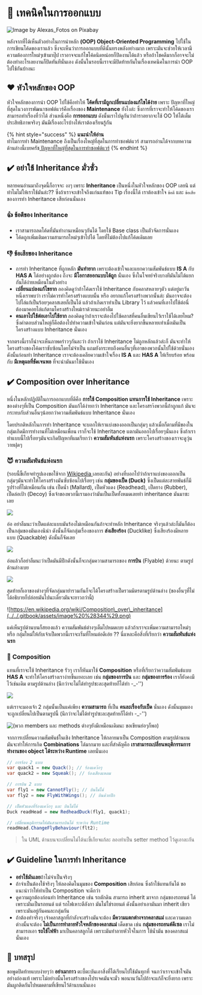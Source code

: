 # 🥰 เทคนิคในการออกแบบ

![Image by Alexas\_Fotos on Pixabay](../../.gitbook/assets/image%20%28253%29.png)

หลังจากที่ได้เห็นตัวอย่างในการนำหลัก **\(OOP\) Object-Oriented Programming** ไปใช้ในการเขียนโค้ดของเราแล้ว ซึ่งจะเห็นว่าการออกแบบที่ดีนั้นทรงพลังอย่างมาก เพราะมันจะช่วยให้เวลามีความต้องการใหม่ๆเข้ามาปุ๊ป เราอาจจะแก้ไขโค้ดนิดหน่อยก็ปิดงานได้แล้ว หรือถ้าโชคดีมากก็อาจจะไม่ต้องทำอะไรเลยงานก็ปิดทันทีนั่นเอง ดังนั้นในรอบนี้เราจะมีปิดท้ายกันในเรื่องเทคนิคในการนำ OOP ไปใช้กันบ้างนะ

## ❤️ หัวใจหลักของ OOP

หัวใจหลักของการนำ OOP ไปใช้คือทำให้ **โค้ดที่เรามีถูกเปลี่ยนแปลงแก้ไขได้ง่าย** เพราะ ปัญหาที่ใหญ่ที่สุดในวงการพัฒนาซอฟต์แวร์คือเรื่องของ **Maintenance** ยังไงล่ะ ซึ่งการที่เราจะทำให้โค้ดของเราสามารถทำเรื่องที่ว่าได้ ส่วนหนึ่งคือ **การออกแบบ** ดังนั้นเราไปดูกันว่าถ้าราอยากจะใช้ OO ให้ได้เต็มประสิทธิภาพจริงๆ มันมีเรื่องอะไรบ้างให้เราต้องเรียนรู้กัน

{% hint style="success" %}
**แนะนำให้อ่าน**  
ทำไมการทำ Maintenance ถึงเป็นเรื่องใหญ่ที่สุดในการทำซอฟต์แวร์ สามารถอ่านได้จากบทความด้านล่างนี้เบยครัช[ ปัญหาที่ใหญ่ที่สุดในการทำซอฟต์แวร์](https://saladpuk.gitbook.io/learn/v/tips/why-software-fail)
{% endhint %}

## ✔️ อย่าใช้ Inheritance มั่วซั่ว

หลายคนอ่านมาถึงจุดนี้ก็อาจจะ งงๆ เพราะ **Inheritance** เป็นหนึ่งในหัวใจหลักของ OOP เลยนิ แต่ทำไมไม่ให้เราใช้มันล่ะ?? ซึ่งถ้าเราจะเข้าใจถึงแก่นแท้ของ Tip เรื่องนี้ได้ เราต้องเข้าใจ `ข้อดี` และ `ข้อเสีย` ของการทำ Inheritance เสียก่อนนั่นเอง

### 👍 ข้อดีของ Inheritance

* เราสามารถลดโค้ดที่มันทำงานเหมือนๆกันได้ โดยใช้ Base class เป็นตัวจัดการนั่นเอง
* โค้ดถูกเพิ่มเติมความสามารถใหม่ๆเข้าไปได้ โดยที่ไม่ต้องไปแก้โค้ดเดิมเลย

### 👎 ข้อเสียของ Inheritance

* การทำ Inheritance ที่ถูกหลัก **มันทำยาก** เพราะต้องเข้าใจและแยกความสัมพันธ์แบบ **IS A** กับ **HAS A** ได้อย่างถูกต้อง ถึงจะ **มีโอกาสออกแบบได้ถูก** นั่นเอง ซึ่งในโจทย์จริงบางทีมันไม่ได้แยกกันได้ง่ายเหมือนในตัวอย่าง
* **เปลี่ยนแปลงแก้ไขยาก** ลองคิดดูว่าถ้าโค้ดเราใช้ Inheritance กับคลาสหลายๆตัว แต่อยู่มาวันหนึ่งเราพบว่า เราไม่ควรทำโครงสร้างแบบนั้น หรือ อยากแก้โครงสร้างพวกนั้นล่ะ มันอาจจะต้องไปไล่แก้เป็นร้อยๆคลาสเลยก็เป็นได้ แล้วถ้าเกิดเราทำเป็น Library ไว้ แล้วคนที่เอาไปใช้ต่อนี่ต้องมาคอยไล่แก้ตามโครงสร้างใหม่เราด้วยนะอย่าลืม
* **คนเอาไปใช้ต่อเอาไปใช้ยาก** ลองคิดดูว่าถ้าเราจะต้องไปใช้คลาสที่คนอื่นเขียนไว้เราใช้ได้เลยไหม? ซึ่งคำตอบส่วนใหญ่ก็คือต้องไปทำความเข้าใจมันก่อน แต่มันจะยิ่งยากขึ้นหลายเท่าเมื่อมันเป็นโครงสร้างแบบ Inheritance นั่นเอง

จากตรงนี้เราก็น่าจะเห็นภาพคร่าวๆกันละว่า ถ้าเราใช้ Inheritance ไม่ถูกหลักแล้วล่ะก็ มันจะทำให้โครงสร้างของโค้ดเราซับซ้อนโดยไม่จำเป็น แถมยังกระทบถึงคนอื่นๆที่เอาของพวกนั้นไปใช้ด้วยนั่นเอง ดังนั้นก่อนทำ Inheritance เราจะต้องเคลียความเข้าใจเรื่อง **IS A** และ **HAS A** ให้เรียบร้อย พร้อมกับ **มีเหตุผลที่ชัดเจนพอ** ที่จะนำมันมาใช้นั่นเอง

## ✔️ Composition over Inheritance

หนึ่งในหลักปฎิบัติในการออกแบบที่ดีคือ **การใช้ Composition แทนการใช้ Inheritance** เพราะของต่างๆที่เป็น Composition มันแก้ได้ง่ายกว่า Inheritance และโครงสรา้งพวกนี้ถ้าถูกแก้ มันจะกระทบกับส่วนอื่นๆน้อยกว่าความสัมพันธ์แบบ Inheritance นั่นเอง

โดยปรกติหลักในการทำ Inheritance จะบอกให้เราแบ่งของออกเป็นกลุ่มๆ แล้วเมื่อก็ตามที่มีของในกลุ่มเกิดมีการทำงานที่ไม่เหมือนเพื่อน เราก็จะใช้ Inheritance แตกมันออกไปเรื่อยๆนั่นเอง ซึ่งถ้าเราทำแบบนี้ไปเรื่อยๆมันจะเกิดปัญหาทีผมเรียกว่า **ความสัมพันธ์แห่งนรก** เพราะโครงสร้างของเราจะดูวุ่นวายฝุดๆ

### 😈 ความสัมพันธ์แห่งนรก

\(รอบนี้ขี้เกียจทำรูปเองขอใช้จาก [Wikipedia ](https://en.wikipedia.org/wiki/Composition_over_inheritance)เลยละกัน\) อย่างที่บอกไปว่าถ้าเราแบ่งของออกเป็นกลุ่มๆมันจะทำให้โครงสร้างมันซับซ้อนไปเรื่อยๆ เช่น **กลุ่มของเป็ด \(Duck\)** ซึ่งเป็ดแต่ละสายพันธ์ก็มีรูปร่างที่ไม่เหมือนกัน เช่น เป็ดน้ำ \(Mallard\), เป็ดหัวแดง \(Readhead\), เป็ดยาง \(Rubber\), เป็ดล่อเป้า \(Decoy\) ซึ่งเจ้าของพวกนี้เรามองว่ามันเป็นเป็ดทั้งหมดเลยทำ inheritance มันมาซะเลย

![](../../.gitbook/assets/image%20%2842%29.png)

อ่อ อย่าลืมนะว่าเป็ดแต่ละแบบมันร้องไม่เหมือนกันถ้าจะทำหลัก Inheritance จริงๆแล้วล่ะก็มันก็ต้องเป็นกลุ่มของมันเองนิน่า ดังนั้นก็จัดกลุ่มเรื่องของการ **ส่งเสียงร้อง** \(Ducklike\) ซึ่งเสียงร้องมีหลายแบบ \(Quackable\) ดังนั้นก็จัดเลย 

![](../../.gitbook/assets/image%20%28632%29.png)

อ่อแล้วก็อย่าลืมนะว่าเป็ดมันมีปีกดังนั้นก็จะกลุ่มความสามารถของ **การบิน** \(Flyable\) ด้วยนะ ตามรูปด้านล่างเบย

![](../../.gitbook/assets/image%20%28430%29.png)

สุดท้ายก็เอาของต่างๆที่จัดกลุ่มมายำรวมกันก็จะได้โครงสร้างเป็ดรวมมิตรตามรูปด้านล่าง \(ของอื่นๆที่ไม่ได้อธิบายก็ปล่อยมันไปนะเดี๋ยวมันจะยาวกว่านี้\)

![https://en.wikipedia.org/wiki/Composition\_over\_inheritance](../../.gitbook/assets/image%20%28344%29.png)

แค่เห็นรูปด้านบนก็สยองแล้ว ความสัมพันธ์ต่างๆเต็มไปหมดเบย แล้วถ้าเราจะเพิ่มความสามารถใหม่ๆ หรือ กลุ่มใหม่ให้กับเจ้าเป็ดพวกนี้เราจะเริ่มที่ไหนต่อดีเอ่ย ?? นี่แหละคือสิ่งที่เรียกว่า **ความสัมพันธ์แห่งนรก**

### 🎎 **Composition**

แทนที่เราจะใช้ Inheritance รัวๆ เราก็หันมาใช้ **Composition** หรือที่เรียกว่าความสัมพันธ์แบบ **HAS A** จะทำให้โครงสร้างเราง่ายขึ้นเยอะเลย เช่น **กลุ่มของการบิน** และ **กลุ่มของการร้อง** เราก็ยังคงมีไว้เช่นเดิม ตามรูปด้านล่าง  \(นึกว่าจะไม่ได้ทำรูปซะละสุดท้ายก็ได้ทำ -\_-''\)

![](../../.gitbook/assets/image%20%28592%29.png)

แต่เราจะมองเจ้า 2 กลุ่มนั้นเป็นแค่เพียง **ความสามารถ** ที่เป็น **คนละเรื่องกับเป็ด** นั่นเอง ดังนั้นมุมมองจะถูกเปลี่ยนไปเป็นตามรูปนี้ \(นึกว่าจะไม่ได้ทำรูปซะละสุดท้ายก็ได้ทำ -\_-''\)

![\(&#xE1E;&#xE27;&#xE01; members &#xE41;&#xE25;&#xE30; methods &#xE15;&#xE48;&#xE32;&#xE07;&#xE46;&#xE22;&#xE31;&#xE07;&#xE21;&#xE35;&#xE40;&#xE2B;&#xE21;&#xE37;&#xE2D;&#xE19;&#xE40;&#xE14;&#xE34;&#xE21;&#xE19;&#xE30; &#xE02;&#xE2D;&#xE40;&#xE02;&#xE35;&#xE22;&#xE19;&#xE22;&#xE48;&#xE2D;&#xE46;&#xE01;&#xE47;&#xE1E;&#xE2D;\)](../../.gitbook/assets/image%20%28692%29.png)

จากการเปลี่ยนความสัมพันธ์ในเชิง Inheritance ให้กลายมาเป็น Composition ตามรูปด้านบน มันจะทำให้การเกิด **Combinations** ได้มากมาย และที่สำคัญคือ **เราสามารถเปลี่ยนพฤติกรรมการทำงานของ object ได้ระหว่าง Runtime** เลยนั่นเอง

```csharp
// การร้อง 2 แบบ
var quack1 = new Quack(); // ร้องแคว๊กๆ
var quack2 = new Squeak(); // ร้องเสียงแหลม

// การบิน 2 แบบ
var fly1 = new CannotFly(); // บินไม่ได้
var fly2 = new FlyWithWings(); // บินด้วยปีก

// เป็ดหัวแดงที่ร้องแคว๊กๆ และ บินไม่ได้
Duck readHead = new RedheadDuck(fly1, quack1);

// เปลี่ยนพฤติกรรมให้มันสามารถบินได้ ระหว่าง Runtime
readHead.ChangeFlyBehaviour(flt2);
```

> ใน UML ด้านบนจะเปลี่ยนไม่ได้นะขี้เกียจแก้ละ ลองทำเป็น setter method ไว้ดูเอาละกัน

## ✔️ Guideline ในการทำ Inheritance

* **อย่าใช้มันเลย**ถ้าไม่จำเป็นจริงๆ 
* ถ้าจำเป็นต้องใช้จริงๆ ให้ลองคิดในมุมของ **Composition** เสียก่อน ซึ่งถ้าใช้แทนกันได้ ขอแนะนำว่าให้ทำเป็น Composition จะดีกว่า
* ดูความถูกต้องก่อนทำ Inheritance เช่น รถตักดิน สามารถ inherit มาจาก กลุ่มของรถยนต์ ได้ เพราะมันเป็นรถยนต์ แต่ รถไฟเหาะตีลังกา มันไม่ใช่รถยนต์ ดังนั้นอย่าเอามันมา inherit เชียว เพราะมันอยู่กันคนละกลุ่มกัน
* ถ้าต้องทำจริงๆ เจ้าคลาสลูกที่กำลังจะสร้างมันจะต้อง **มีความแตกต่างจากคลาสแม่** และความแตกต่างนั้นจะต้อง **ไม่เป็นการทำลายหัวใจหลักของคลาสแม่** เด็ดขาด เช่น **กลุ่มของรถยนต์ดีเซล** เราไม่สามารถเอา **รถใช้ไฟฟ้า** มาเป็นคลาสลูกได้ เพราะมันทำลายหัวใจในการ ใช้น้ำมัน ของคลาสแม่นั่นเอง

## 🎯 บทสรุป

ขอพูดปิดท้ายแบบง่ายๆว่า **อย่าเมากาว** ตะบี้ตะบันเอาสิ่งที่ได้เรียนไปใช้มันทุกที่ จนกว่าเราจะเข้าใจมันอย่างถ่องแท้ เพราะไม่อย่างนั้นโครงสร้างของโปรเจคมันจะมั่ว พอนานวันไปถ้าจะแก้ก็จะยิ่งยาก เพราะมันผูกติดกันไปหมดตามที่เขียนไว้ด้านบนนั่นเอง

